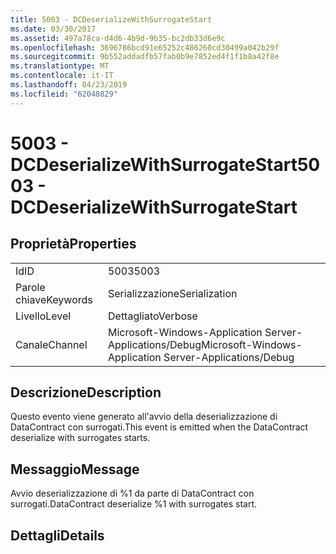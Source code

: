 ```yaml
---
title: 5003 - DCDeserializeWithSurrogateStart
ms.date: 03/30/2017
ms.assetid: 497a78ca-d4d6-4b9d-9b35-bc2db33d6e9c
ms.openlocfilehash: 3696786bcd91e65252c486260cd30499a042b29f
ms.sourcegitcommit: 9b552addadfb57fab0b9e7852ed4f1f1b8a42f8e
ms.translationtype: MT
ms.contentlocale: it-IT
ms.lasthandoff: 04/23/2019
ms.locfileid: "62048829"
---
```

# <a name="5003---dcdeserializewithsurrogatestart"></a><span data-ttu-id="66936-102">5003 - DCDeserializeWithSurrogateStart</span><span class="sxs-lookup"><span data-stu-id="66936-102">5003 - DCDeserializeWithSurrogateStart</span></span>
## <a name="properties"></a><span data-ttu-id="66936-103">Proprietà</span><span class="sxs-lookup"><span data-stu-id="66936-103">Properties</span></span>  
  
|||  
|-|-|  
|<span data-ttu-id="66936-104">Id</span><span class="sxs-lookup"><span data-stu-id="66936-104">ID</span></span>|<span data-ttu-id="66936-105">5003</span><span class="sxs-lookup"><span data-stu-id="66936-105">5003</span></span>|  
|<span data-ttu-id="66936-106">Parole chiave</span><span class="sxs-lookup"><span data-stu-id="66936-106">Keywords</span></span>|<span data-ttu-id="66936-107">Serializzazione</span><span class="sxs-lookup"><span data-stu-id="66936-107">Serialization</span></span>|  
|<span data-ttu-id="66936-108">Livello</span><span class="sxs-lookup"><span data-stu-id="66936-108">Level</span></span>|<span data-ttu-id="66936-109">Dettagliato</span><span class="sxs-lookup"><span data-stu-id="66936-109">Verbose</span></span>|  
|<span data-ttu-id="66936-110">Canale</span><span class="sxs-lookup"><span data-stu-id="66936-110">Channel</span></span>|<span data-ttu-id="66936-111">Microsoft-Windows-Application Server-Applications/Debug</span><span class="sxs-lookup"><span data-stu-id="66936-111">Microsoft-Windows-Application Server-Applications/Debug</span></span>|  
  
## <a name="description"></a><span data-ttu-id="66936-112">Descrizione</span><span class="sxs-lookup"><span data-stu-id="66936-112">Description</span></span>  
 <span data-ttu-id="66936-113">Questo evento viene generato all'avvio della deserializzazione di DataContract con surrogati.</span><span class="sxs-lookup"><span data-stu-id="66936-113">This event is emitted when the DataContract deserialize with surrogates starts.</span></span>  
  
## <a name="message"></a><span data-ttu-id="66936-114">Messaggio</span><span class="sxs-lookup"><span data-stu-id="66936-114">Message</span></span>  
 <span data-ttu-id="66936-115">Avvio deserializzazione di %1 da parte di DataContract con surrogati.</span><span class="sxs-lookup"><span data-stu-id="66936-115">DataContract deserialize %1 with surrogates start.</span></span>  
  
## <a name="details"></a><span data-ttu-id="66936-116">Dettagli</span><span class="sxs-lookup"><span data-stu-id="66936-116">Details</span></span>
